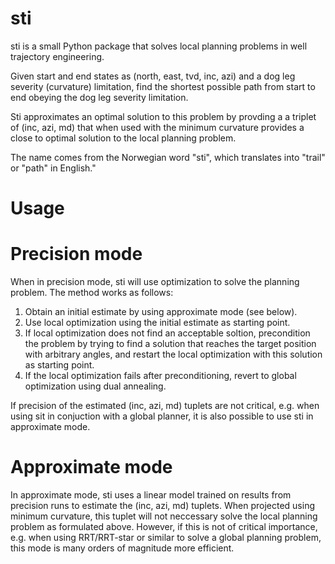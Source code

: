 # sti 

sti is a small Python package that solves local planning problems in well trajectory engineering.

Given start and end states as (north, east, tvd, inc, azi) and a dog leg severity (curvature) limitation, find the shortest possible path from start to end obeying the dog leg severity limitation.

Sti approximates an optimal solution to this problem by provding a a triplet of (inc, azi, md) that when used with the minimum curvature provides a close to optimal solution to the local planning problem.

The name comes from the Norwegian word "sti", which translates into "trail" or "path" in English."

# Usage

# Precision mode
When in precision mode, sti will use optimization to solve the planning problem. The method works as follows:
1. Obtain an initial estimate by using approximate mode (see below).
2. Use local optimization using the initial estimate as starting point.
3. If local optimization does not find an acceptable soltion, precondition the problem by trying to find a solution that reaches the target position with arbitrary angles, and restart the local optimization with this solution as starting point.
4. If the local optimization fails after preconditioning, revert to global optimization using dual annealing.

If precision of the estimated (inc, azi, md) tuplets are not critical, e.g. when using sit in conjuction with a global planner, it is also possible to use sti in approximate mode.

# Approximate mode
In approximate mode, sti uses a linear model trained on results from precision runs to estimate the (inc, azi, md) tuplets. When projected using minimum curvature, this tuplet will not neccessary solve the local planning problem as formulated above. However, if this is not of critical importance, e.g. when using RRT/RRT-star or similar to solve a global planning problem, this mode is many orders of magnitude more efficient.
